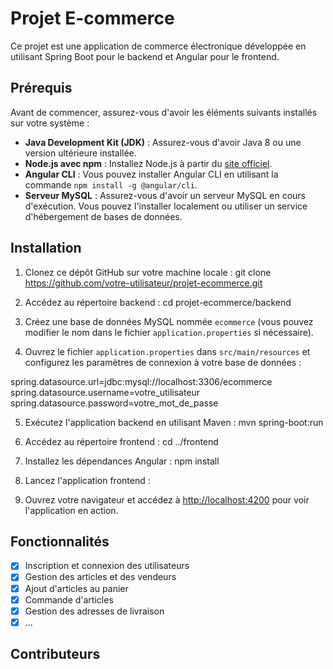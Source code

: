 # Projet E-commerce

Ce projet est une application de commerce électronique développée en utilisant Spring Boot pour le backend et Angular pour le frontend.

## Prérequis

Avant de commencer, assurez-vous d'avoir les éléments suivants installés sur votre système :

- **Java Development Kit (JDK)** : Assurez-vous d'avoir Java 8 ou une version ultérieure installée.
- **Node.js avec npm** : Installez Node.js à partir du [site officiel](https://nodejs.org/).
- **Angular CLI** : Vous pouvez installer Angular CLI en utilisant la commande `npm install -g @angular/cli`.
- **Serveur MySQL** : Assurez-vous d'avoir un serveur MySQL en cours d'exécution. Vous pouvez l'installer localement ou utiliser un service d'hébergement de bases de données.

## Installation

1. Clonez ce dépôt GitHub sur votre machine locale : git clone https://github.com/votre-utilisateur/projet-ecommerce.git
2. Accédez au répertoire backend : cd projet-ecommerce/backend


3. Créez une base de données MySQL nommée `ecommerce` (vous pouvez modifier le nom dans le fichier `application.properties` si nécessaire).

4. Ouvrez le fichier `application.properties` dans `src/main/resources` et configurez les paramètres de connexion à votre base de données :

spring.datasource.url=jdbc:mysql://localhost:3306/ecommerce
spring.datasource.username=votre_utilisateur
spring.datasource.password=votre_mot_de_passe

5. Exécutez l'application backend en utilisant Maven :   mvn spring-boot:run

6. Accédez au répertoire frontend :  cd ../frontend

7. Installez les dépendances Angular :  npm install

8. Lancez l'application frontend :


9. Ouvrez votre navigateur et accédez à [http://localhost:4200](http://localhost:4200) pour voir l'application en action.

## Fonctionnalités

- [x] Inscription et connexion des utilisateurs
- [x] Gestion des articles et des vendeurs
- [x] Ajout d'articles au panier
- [x] Commande d'articles
- [x] Gestion des adresses de livraison
- [x] ...

## Contributeurs

